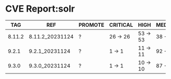 # CVE Report:solr
|  TAG   |       REF       | PROMOTE | CRITICAL |   HIGH   |  MEDIUM  |   LOW    | UNKNOWN |
|--------|-----------------|---------|----------|----------|----------|----------|---------|
| 8.11.2 | 8.11.2_20231124 | ?       | 26 -> 26 | 53 -> 53 | 38 -> 38 | 45 -> 40 | 0 -> 0  |
| 9.2.1  | 9.2.1_20231124  | ?       | 1 -> 1   | 11 -> 11 | 92 -> 91 | 74 -> 70 | 0 -> 0  |
| 9.3.0  | 9.3.0_20231124  | ?       | 1 -> 1   | 10 -> 10 | 87 -> 86 | 71 -> 67 | 0 -> 0  |
